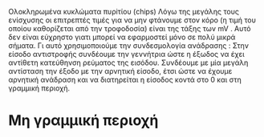 Ολοκληρωμένα κυκλώματα πυρiτίου (chips)
Λόγω της μεγάλης τους ενίσχυσης οι επιτρεπτές τιμές για να μην φτάνουμε στον κόρο (η τιμή του οποίου καθορίζεται από την τροφοδοσία) είναι της τάξης των mV . Αυτό δεν είναι εύχρηστο γιατι μπορεί να εφαρμοστεί μόνο σε πολύ μικρά σήματα. Γι αυτό χρησιμοποιούμε την συνδεσμολογία ανάδρασης :
Στην είσοδο αντιστροφής συνδέουμε την γεννήτρια ώστε η έξωδος να έχει αντίθετη κατεύθηνση ρεύματος της εισόδου. Συνδέουμε με μία μεγάλη αντίσταση την έξοδο με την αρνητική είσοδο, έτσι ώστε να έχουμε αρνητική ανάδραση και να διατηρείται η είσοδος κοντά στο 0 και στη γραμμική περιοχή.

# Μη γραμμική περιοχή
